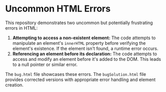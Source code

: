 # Uncommon HTML Errors
This repository demonstrates two uncommon but potentially frustrating errors in HTML:

1. **Attempting to access a non-existent element:**  The code attempts to manipulate an element's `innerHTML` property before verifying the element's existence. If the element isn't found, a runtime error occurs.
2. **Referencing an element before its declaration:** The code attempts to access and modify an element before it's added to the DOM. This leads to a null pointer or similar error.

The `bug.html` file showcases these errors. The `bugSolution.html` file provides corrected versions with appropriate error handling and element creation.